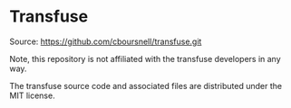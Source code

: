 Transfuse
=========

Source: https://github.com/cboursnell/transfuse.git

Note, this repository is not affiliated with the transfuse developers in any way.

The transfuse source code and associated files are distributed under the MIT license.

